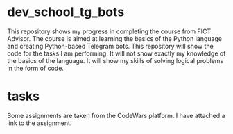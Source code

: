 # dev_school_tg_bots
This repository shows my progress in completing the course from FICT Advisor. The course is aimed at learning the basics of the Python language and creating Python-based Telegram bots. This repository will show the code for the tasks I am performing. It will not show exactly my knowledge of the basics of the language. It will show my skills of solving logical problems in the form of code.
# tasks
Some assignments are taken from the CodeWars platform. I have attached a link to the assignment.